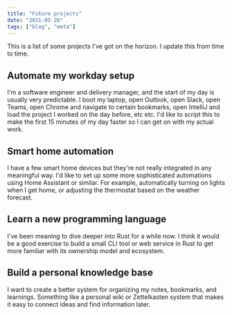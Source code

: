 ```yaml
---
title: "Future projects"
date: "2021-05-26"
tags: ["blog", "meta"]
---
```


This is a list of some projects I've got on the horizon. I update this from time to time.

## Automate my workday setup

I'm a software engineer and delivery manager, and the start of my day is usually very predictable. I boot my laptop, open Outlook, open Slack, open Teams, open Chrome and navigate to certain bookmarks, open IntelliJ and load the project I worked on the day before, etc etc. I'd like to script this to make the first 15 minutes of my day faster so I can get on with my actual work.

## Smart home automation

I have a few smart home devices but they're not really integrated in any meaningful way. I'd like to set up some more sophisticated automations using Home Assistant or similar. For example, automatically turning on lights when I get home, or adjusting the thermostat based on the weather forecast.

## Learn a new programming language

I've been meaning to dive deeper into Rust for a while now. I think it would be a good exercise to build a small CLI tool or web service in Rust to get more familiar with its ownership model and ecosystem.

## Build a personal knowledge base

I want to create a better system for organizing my notes, bookmarks, and learnings. Something like a personal wiki or Zettelkasten system that makes it easy to connect ideas and find information later.
